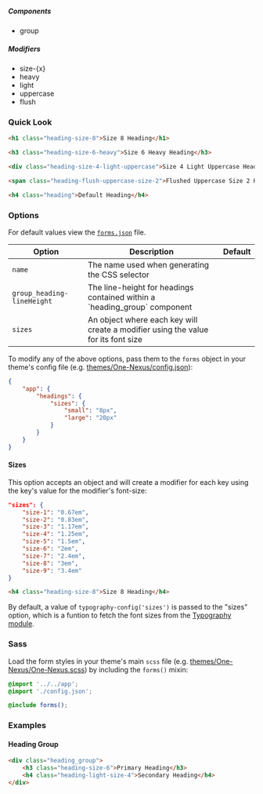##### Components

* group

##### Modifiers

* size-{x}
* heavy
* light
* uppercase
* flush


### Quick Look

```html
<h1 class="heading-size-8">Size 8 Heading</h1>

<h3 class="heading-size-6-heavy">Size 6 Heavy Heading</h3>

<div class="heading-size-4-light-uppercase">Size 4 Light Uppercase Heading</div>

<span class="heading-flush-uppercase-size-2">Flushed Uppercase Size 2 Heading</div>

<h4 class="heading">Default Heading</h4>
```

### Options

For default values view the [`forms.json`](forms.json) file.

<table class="table">
    <thead>
        <tr>
            <th>Option</th>
            <th>Description</th>
            <th>Default</th>
        </tr>
    </thead>
    <tbody>
        <tr>
            <td><code>name</code></td>
            <td>The name used when generating the CSS selector</td>
        </tr>
        <tr>
            <td><code>group_heading-lineHeight</code></td>
            <td>The line-height for headings contained within a `heading_group` component</td>
        </tr>
        <tr>
            <td><code>sizes</code></td>
            <td>An object where each key will create a modifier using the value for its font size</td>
        </tr>
    </tbody>
</table>

To modify any of the above options, pass them to the `forms` object in your theme's config file (e.g. [themes/One-Nexus/config.json](../../../themes/One-Nexus/config.json)):

```json
{
    "app": {
        "headings": {
            "sizes": {
                "small": "8px",
                "large": "20px"
            }
        }
    }
}
```

#### Sizes

This option accepts an object and will create a modifier for each key using the key's value for the modifier's font-size:

```json
"sizes": {
    "size-1": "0.67em",
    "size-2": "0.83em",
    "size-3": "1.17em",
    "size-4": "1.25em",
    "size-5": "1.5em",
    "size-6": "2em",
    "size-7": "2.4em",
    "size-8": "3em",
    "size-9": "3.4em"
}
```

```html
<h4 class="heading-size-8">Size 8 Heading</h4>
```

By default, a value of <code>typography-config('sizes')</code> is passed to the "sizes" option, which is a funtion to fetch the font sizes from the <a href="#TODO">Typography module</a>.

### Sass

Load the form styles in your theme's main `scss` file (e.g. [themes/One-Nexus/One-Nexus.scss](../../../themes/One-Nexus/One-Nexus.scss)) by including the `forms()` mixin:

```scss
@import '../../app';
@import './config.json';

@include forms();
```

### Examples

#### Heading Group

```html
<div class="heading_group">
    <h3 class="heading-size-6">Primary Heading</h3>
    <h4 class="heading-light-size-4">Secondary Heading</h4>
</div>
```